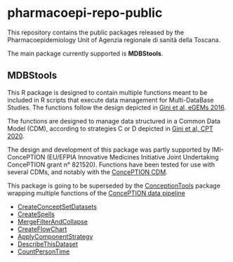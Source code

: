 # pharmacoepi-repo-public

This repository contains the public packages released by the Pharmacoepidemiology Unit of Agenzia regionale di sanità della Toscana.

The main package currently supported is **MDBStools**.

## MDBStools

This R package is designed to contain multiple functions meant to be included in R scripts that execute data management for Multi-DataBase Studies. The functions follow the design depicted in [Gini et al, eGEMs 2016](https://egems.academyhealth.org/articles/abstract/10.13063/2327-9214.1189/).

The functions are designed to manage data structured in a Common Data Model (CDM), according to strategies C or D depicted in [Gini et al, CPT 2020](https://ascpt.onlinelibrary.wiley.com/doi/full/10.1002/cpt.1833). 

The design and development of this package was partly supported by IMI-ConcePTION (EU/EFPIA Innovative Medicines Initiative Joint Undertaking ConcePTION grant n° 821520). Functions have been tested for use with several CDMs, and notably with the [ConcePTION CDM](https://docs.google.com/spreadsheets/d/1hc-TBOfEzRBthGP78ZWIa13C0RdhU7bK/edit#gid=413205035).

This package is going to be superseded by the [ConceptionTools](https://github.com/IMI-ConcePTION/ConceptionTools) package wrapping multiple functions of the [ConcePTION data pipeline](https://www.imi-conception.eu/wp-content/uploads/2020/10/ConcePTION-D7.5-Report-on-existing-common-data-models-and-proposals-for-ConcePTION.pdf)
* [CreateConceptSetDatasets](https://github.com/ARS-toscana/CreateConceptSetDatasets)
* [CreateSpells](https://github.com/ARS-toscana/CreateSpells)
* [MergeFilterAndCollapse](https://github.com/ARS-toscana/MergeFilterAndCollapse)
* [CreateFlowChart](https://github.com/ARS-toscana/CreateFlowChart)
* [ApplyComponentStrategy](https://github.com/ARS-toscana/ApplyComponentStrategy)
* [DescribeThisDataset](https://github.com/ARS-toscana/DescribeThisDataset)
* [CountPersonTime](https://github.com/IMI-ConcePTION/CountPersonTime)
